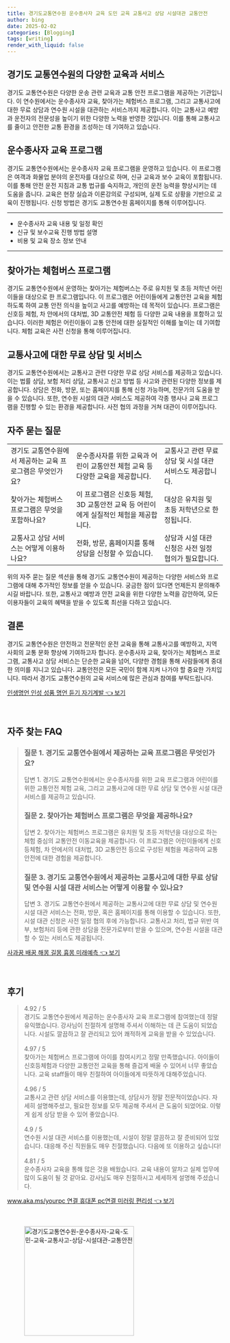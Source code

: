 ```yaml
---
title: 경기도교통연수원 운수종사자 교육 도민 교육 교통사고 상담 시설대관 교통안전
author: bing
date: 2025-02-02
categories: [Blogging]
tags: [writing]
render_with_liquid: false
---
```



<h2 id='교통연수원 소개'>경기도 교통연수원의 다양한 교육과 서비스</h2>

<p>경기도 교통연수원은 다양한 운송 관련 교육과 교통 안전 프로그램을 제공하는 기관입니다. 이 연수원에서는 운수종사자 교육, 찾아가는 체험버스 프로그램, 그리고 교통사고에 대한 무료 상담과 연수원 시설을 대관하는 서비스까지 제공합니다. 이는 교통사고 예방과 운전자의 전문성을 높이기 위한 다양한 노력을 반영한 것입니다. 이를 통해 교통사고를 줄이고 안전한 교통 환경을 조성하는 데 기여하고 있습니다.</p>

<h2 id='운수종사자 교육 프로그램'>운수종사자 교육 프로그램</h2>

<p>경기도 교통연수원에서는 운수종사자 교육 프로그램을 운영하고 있습니다. 이 프로그램은 여객과 화물업 분야의 운전자를 대상으로 하며, 신규 교육과 보수 교육이 포함됩니다. 이를 통해 안전 운전 지침과 교통 법규를 숙지하고, 개인의 운전 능력을 향상시키는 데 도움을 줍니다. 교육은 현장 실습과 이론강의로 구성되며, 실제 도로 상황을 기반으로 교육이 진행됩니다. 신청 방법은 경기도 교통연수원 홈페이지를 통해 이루어집니다.</p>

<hr />

<ul>
    <li>운수종사자 교육 내용 및 일정 확인</li>
    <li>신규 및 보수교육 진행 방법 설명</li>
    <li>비용 및 교육 장소 정보 안내</li>
</ul>

<hr />

<h2 id='찾아가는 체험버스'>찾아가는 체험버스 프로그램</h2>

<p>경기도 교통연수원에서 운영하는 찾아가는 체험버스는 주로 유치원 및 초등 저학년 어린이들을 대상으로 한 프로그램입니다. 이 프로그램은 어린이들에게 교통안전 교육을 체험하도록 하여 교통 안전 의식을 높이고 사고를 예방하는 데 목적이 있습니다. 프로그램은 신호등 체험, 차 안에서의 대처법, 3D 교통안전 체험 등 다양한 교육 내용을 포함하고 있습니다. 이러한 체험은 어린이들이 교통 안전에 대한 실질적인 이해를 높이는 데 기여합니다. 체험 교육은 사전 신청을 통해 이루어집니다.</p>

<h2 id='교통사고 상담 서비스'>교통사고에 대한 무료 상담 및 서비스</h2>

<p>경기도 교통연수원에서는 교통사고 관련 다양한 무료 상담 서비스를 제공하고 있습니다. 이는 법률 상담, 보험 처리 상담, 교통사고 신고 방법 등 사고와 관련된 다양한 정보를 제공합니다. 상담은 전화, 방문, 또는 홈페이지를 통해 신청 가능하며, 전문가의 도움을 받을 수 있습니다. 또한, 연수원 시설의 대관 서비스도 제공하여 각종 행사나 교육 프로그램을 진행할 수 있는 환경을 제공합니다. 사전 협의 과정을 거쳐 대관이 이루어집니다.</p>

<h2 id='자주 묻는 질문'>자주 묻는 질문</h2>

<table>
    <tr>
        <td>경기도 교통연수원에서 제공하는 교육 프로그램은 무엇인가요?</td>
        <td>운수종사자를 위한 교육과 어린이 교통안전 체험 교육 등 다양한 교육을 제공합니다.</td>
        <td>교통사고 관련 무료 상담 및 시설 대관 서비스도 제공합니다.</td>
    </tr>
    <tr>
        <td>찾아가는 체험버스 프로그램은 무엇을 포함하나요?</td>
        <td>이 프로그램은 신호등 체험, 3D 교통안전 교육 등 어린이에게 실질적인 체험을 제공합니다.</td>
        <td>대상은 유치원 및 초등 저학년으로 한정됩니다.</td>
    </tr>
    <tr>
        <td>교통사고 상담 서비스는 어떻게 이용하나요?</td>
        <td>전화, 방문, 홈페이지를 통해 상담을 신청할 수 있습니다.</td>
        <td>상담과 시설 대관 신청은 사전 일정 협의가 필요합니다.</td>
    </tr>
</table>

<p>위의 자주 묻는 질문 섹션을 통해 경기도 교통연수원이 제공하는 다양한 서비스와 프로그램에 대해 추가적인 정보를 얻을 수 있습니다. 궁금한 점이 있다면 언제든지 문의해주시길 바랍니다. 또한, 교통사고 예방과 안전 교육을 위한 다양한 노력을 감안하여, 모든 이용자들이 교육의 혜택을 받을 수 있도록 최선을 다하고 있습니다.</p>

<h2 id='결론'>결론</h2>

<p>경기도 교통연수원은 안전하고 전문적인 운전 교육을 통해 교통사고를 예방하고, 지역 사회의 교통 문화 향상에 기여하고자 합니다. 운수종사자 교육, 찾아가는 체험버스 프로그램, 교통사고 상담 서비스는 단순한 교육을 넘어, 다양한 경험을 통해 사람들에게 중대한 의미를 지니고 있습니다. 교통안전은 모든 국민이 함께 지켜 나가야 할 중요한 가치입니다. 따라서 경기도 교통연수원의 교육 서비스에 많은 관심과 참여를 부탁드립니다.</p>


<p><a class="click-button" title="인생명언 인성 성품 명언 듣기 자기계발" href="https://24nara.github.io/posts/%EC%9D%B8%EC%83%9D%EB%AA%85%EC%96%B8-%EC%9D%B8%EC%84%B1-%EC%84%B1%ED%92%88-%EB%AA%85%EC%96%B8-%EB%93%A3%EA%B8%B0-%EC%9E%90%EA%B8%B0%EA%B3%84%EB%B0%9C/" rel="dofollow">인생명언 인성 성품 명언 듣기 자기계발 👈 보기</a></p><br>
<h2 id='자주_찾는_FAQ'>자주 찾는 FAQ</h2>
<div itemscope="" itemtype="https://schema.org/FAQPage"> 
<blockquote> 
<div itemscope="" itemprop="mainEntity" itemtype="https://schema.org/Question"> 
<h3 itemprop="name">질문 1. 경기도 교통연수원에서 제공하는 교육 프로그램은 무엇인가요?</h3> 
<div itemscope="" itemprop="acceptedAnswer" itemtype="https://schema.org/Answer"> 
<span itemprop="text"> 
<p>답변 1. 경기도 교통연수원에서는 운수종사자를 위한 교육 프로그램과 어린이를 위한 교통안전 체험 교육, 그리고 교통사고에 대한 무료 상담 및 연수원 시설 대관 서비스를 제공하고 있습니다.</p> 
</span> 
</div> 
</div> 

<div itemscope="" itemprop="mainEntity" itemtype="https://schema.org/Question"> 
<h3 itemprop="name">질문 2. 찾아가는 체험버스 프로그램은 무엇을 제공하나요?</h3>
<div itemscope="" itemprop="acceptedAnswer" itemtype="https://schema.org/Answer"> 
<span itemprop="text"> 
<p>답변 2. 찾아가는 체험버스 프로그램은 유치원 및 초등 저학년을 대상으로 하는 체험 중심의 교통안전 이동교육을 제공합니다. 이 프로그램은 어린이들에게 신호등체험, 차 안에서의 대처법, 3D 교통안전 등으로 구성된 체험을 제공하여 교통안전에 대한 경험을 제공합니다.</p> 
</span> 
</div> 
</div> 

<div itemscope="" itemprop="mainEntity" itemtype="https://schema.org/Question"> 
<h3 itemprop="name">질문 3. 경기도 교통연수원에서 제공하는 교통사고에 대한 무료 상담 및 연수원 시설 대관 서비스는 어떻게 이용할 수 있나요?</h3> 
<div itemscope="" itemprop="acceptedAnswer" itemtype="https://schema.org/Answer"> 
<span itemprop="text"> 
<p>답변 3. 경기도 교통연수원에서 제공하는 교통사고에 대한 무료 상담 및 연수원 시설 대관 서비스는 전화, 방문, 혹은 홈페이지를 통해 이용할 수 있습니다. 또한, 시설 대관 신청은 사전 일정 협의 후에 가능합니다. 교통사고 처리, 법규 위반 여부, 보험처리 등에 관한 상담을 전문가로부터 받을 수 있으며, 연수원 시설을 대관할 수 있는 서비스도 제공됩니다.</p> 
</span> 
</div> 
</div> 
</blockquote> 
</div>
<p><a class="click-button" title="사과꿈 배꿈 해몽 길몽 흉몽 미래예측" href="https://24nara.github.io/posts/%EC%82%AC%EA%B3%BC%EA%BF%88-%EB%B0%B0%EA%BF%88-%ED%95%B4%EB%AA%BD-%EA%B8%B8%EB%AA%BD-%ED%9D%89%EB%AA%BD-%EB%AF%B8%EB%9E%98%EC%98%88%EC%B8%A1/" rel="dofollow">사과꿈 배꿈 해몽 길몽 흉몽 미래예측 👈 보기</a></p><br>
<h2 id='후기'>후기</h2>
<div itemscope itemtype="https://schema.org/Product">
  <blockquote>
  <div itemprop="review" itemscope itemtype="https://schema.org/Review">
      <div itemprop="reviewRating" itemscope itemtype="https://schema.org/Rating"> <span itemprop="ratingValue">4.92</span> / <span itemprop="bestRating">5</span> </div>
      <span itemprop="reviewBody">경기도 교통연수원에서 제공하는 운수종사자 교육 프로그램에 참여했는데 정말 유익했습니다. 강사님이 친절하게 설명해 주셔서 이해하는 데 큰 도움이 되었습니다. 시설도 깔끔하고 잘 관리되고 있어 쾌적하게 교육을 받을 수 있었습니다.</span>
  </div>
  <br>
  <div itemprop="review" itemscope itemtype="https://schema.org/Review">
      <div itemprop="reviewRating" itemscope itemtype="https://schema.org/Rating"> <span itemprop="ratingValue">4.97</span> / <span itemprop="bestRating">5</span> </div>
      <span itemprop="reviewBody">찾아가는 체험버스 프로그램에 아이를 참여시키고 정말 만족했습니다. 아이들이 신호등체험과 다양한 교통안전 교육을 통해 즐겁게 배울 수 있어서 너무 좋았습니다. 교육 staff들이 매우 친절하여 아이들에게 따뜻하게 대해주었습니다.</span>
  </div>
  <br>
  <div itemprop="review" itemscope itemtype="https://schema.org/Review">
      <div itemprop="reviewRating" itemscope itemtype="https://schema.org/Rating"> <span itemprop="ratingValue">4.96</span> / <span itemprop="bestRating">5</span> </div>
      <span itemprop="reviewBody">교통사고 관련 상담 서비스를 이용했는데, 상담사가 정말 전문적이었습니다. 자세히 설명해주셨고, 필요한 정보를 모두 제공해 주셔서 큰 도움이 되었어요. 이렇게 쉽게 상담 받을 수 있어 좋았습니다.</span>
  </div>
  <br>
  <div itemprop="review" itemscope itemtype="https://schema.org/Review">
      <div itemprop="reviewRating" itemscope itemtype="https://schema.org/Rating"> <span itemprop="ratingValue">4.9</span> / <span itemprop="bestRating">5</span> </div>
      <span itemprop="reviewBody">연수원 시설 대관 서비스를 이용했는데, 시설이 정말 깔끔하고 잘 준비되어 있었습니다. 대응해 주신 직원들도 매우 친절했습니다. 다음에 또 이용하고 싶습니다!</span>
  </div>
  <br>
  <div itemprop="review" itemscope itemtype="https://schema.org/Review">
      <div itemprop="reviewRating" itemscope itemtype="https://schema.org/Rating"> <span itemprop="ratingValue">4.81</span> / <span itemprop="bestRating">5</span> </div>
      <span itemprop="reviewBody">운수종사자 교육을 통해 많은 것을 배웠습니다. 교육 내용이 알차고 실제 업무에 많이 도움이 될 것 같아요. 강사님도 매우 친절하시고 세세하게 설명해 주셨습니다.</span>
  </div>
  </blockquote>
</div>
<p><a class="click-button" title="www.aka.ms/yourpc 연결 휴대폰 pc연결 미러링 편리성" href="https://24nara.github.io/posts/www.aka.msyourpc-%EC%97%B0%EA%B2%B0-%ED%9C%B4%EB%8C%80%ED%8F%B0-pc%EC%97%B0%EA%B2%B0-%EB%AF%B8%EB%9F%AC%EB%A7%81-%ED%8E%B8%EB%A6%AC%EC%84%B1/" rel="dofollow">www.aka.ms/yourpc 연결 휴대폰 pc연결 미러링 편리성 👈 보기</a></p><br>
<figure class="image"><img src="https://24nara.github.io/assets/img/thumbnail/경기도교통연수원-운수종사자-교육-도민-교육-교통사고-상담-시설대관-교통안전.webp" alt="경기도교통연수원-운수종사자-교육-도민-교육-교통사고-상담-시설대관-교통안전" width="256" height="256"></figure>